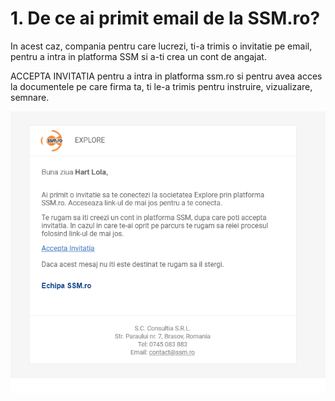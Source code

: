 # 1. De ce ai primit email de la SSM.ro?

 In acest caz,  compania pentru care lucrezi, ti-a trimis o invitatie pe email, pentru a intra in platforma SSM si a-ti crea un cont de angajat.

  ACCEPTA INVITATIA pentru a intra in platforma ssm.ro si pentru avea acces la documentele pe care firma ta, ti le-a trimis pentru instruire, vizualizare, semnare.

![](../.gitbook/assets/image%20%2862%29.png)


